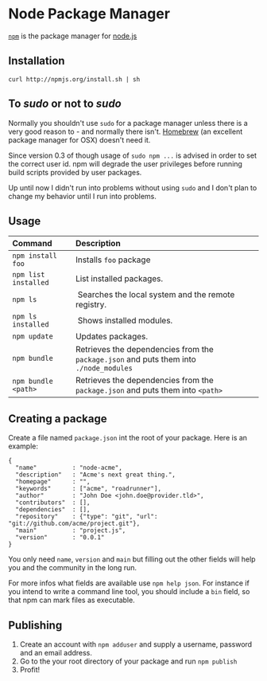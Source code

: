 # Node Package Manager #

[`npm`](http://github.com/isaacs/npm) is the package manager for [node.js](http://nodejs.org/)

## Installation ##

	curl http://npmjs.org/install.sh | sh

## To _sudo_ or not to _sudo_ ##

Normally you shouldn't use `sudo` for a package manager unless there is a very good reason to - and normally there isn't. [Homebrew](http://mxcl.github.com/homebrew/) (an excellent package manager for OSX) doesn't need it.

Since version 0.3 of though usage of `sudo npm ...` is advised in order to set the correct user id. npm will degrade the user privileges before running build scripts provided by user packages.

Up until now I didn't run into problems without using `sudo` and I don't plan to change my behavior until I run into problems.

## Usage ##

| Command | Description |
| :---- | :---- |
| `npm install foo` | Installs `foo` package |
| `npm list installed` | List installed packages. |
| `npm ls` | Searches the local system and the remote registry. |
| `npm ls installed` | Shows installed modules. |
| `npm update` | Updates packages. |
| `npm bundle` | Retrieves the dependencies from the `package.json` and puts them into `./node_modules`  |
| `npm bundle <path>` | Retrieves the dependencies from the `package.json` and puts them into `<path>`  |

## Creating a package ##

Create a file named `package.json` int the root of your package. Here is an example:

	{
	  "name"          : "node-acme",
	  "description"   : "Acme's next great thing.",
	  "homepage"      : "",
	  "keywords"      : ["acme", "roadrunner"],
	  "author"        : "John Doe <john.doe@provider.tld>",
	  "contributors"  : [],
	  "dependencies"  : [],
	  "repository"    : {"type": "git", "url": "git://github.com/acme/project.git"},
	  "main"          : "project.js",
	  "version"       : "0.0.1"
	}

You only need `name`, `version`  and `main` but filling out the other fields will help you and the community in the long run.

For more infos what fields are available use `npm help json`. For instance if you intend to write a command line tool, you should include a `bin` field, so that npm can mark files as executable.

## Publishing ##

1. Create an account with `npm adduser` and supply a username, password and an email address.
2. Go to the your root directory of your package and run `npm publish`
3. Profit!
